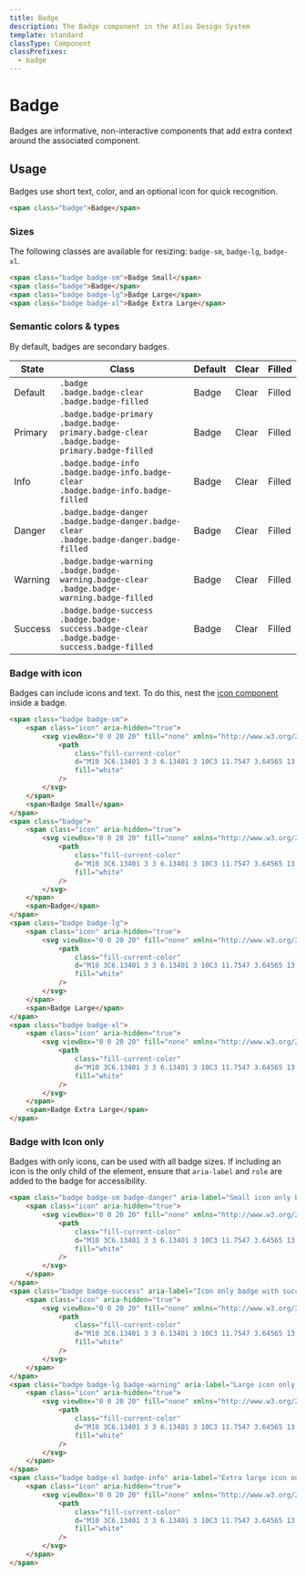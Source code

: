 ```yaml
---
title: Badge
description: The Badge component in the Atlas Design System
template: standard
classType: Component
classPrefixes:
  - badge
---
```


# Badge

Badges are informative, non-interactive components that add extra context around the associated component.

## Usage

Badges use short text, color, and an optional icon for quick recognition.

```html
<span class="badge">Badge</span>
```

### Sizes

The following classes are available for resizing: `badge-sm`, `badge-lg`, `badge-xl`.

```html
<span class="badge badge-sm">Badge Small</span>
<span class="badge">Badge</span>
<span class="badge badge-lg">Badge Large</span>
<span class="badge badge-xl">Badge Extra Large</span>
```

### Semantic colors & types

By default, badges are secondary badges.

| State   | Class                                                                                                   | Default                                        | Clear                                                      | Filled                                                       |
| ------- | ------------------------------------------------------------------------------------------------------- | ---------------------------------------------- | ---------------------------------------------------------- | ------------------------------------------------------------ |
| Default | `.badge`<br />`.badge.badge-clear`<br />`.badge.badge-filled`                                           | <span class="badge">Badge</span>               | <span class="badge badge-clear">Clear</span>               | <span class="badge badge-filled">Filled</span>               |
| Primary | `.badge.badge-primary`<br />`.badge.badge-primary.badge-clear`<br />`.badge.badge-primary.badge-filled` | <span class="badge badge-primary">Badge</span> | <span class="badge badge-primary badge-clear">Clear</span> | <span class="badge badge-primary badge-filled">Filled</span> |
| Info    | `.badge.badge-info`<br />`.badge.badge-info.badge-clear`<br />`.badge.badge-info.badge-filled`          | <span class="badge badge-info">Badge</span>    | <span class="badge badge-info badge-clear">Clear</span>    | <span class="badge badge-info badge-filled">Filled</span>    |
| Danger  | `.badge.badge-danger`<br />`.badge.badge-danger.badge-clear`<br />`.badge.badge-danger.badge-filled`    | <span class="badge badge-danger">Badge</span>  | <span class="badge badge-danger badge-clear">Clear</span>  | <span class="badge badge-danger badge-filled">Filled</span>  |
| Warning | `.badge.badge-warning`<br />`.badge.badge-warning.badge-clear`<br />`.badge.badge-warning.badge-filled` | <span class="badge badge-warning">Badge</span> | <span class="badge badge-warning badge-clear">Clear</span> | <span class="badge badge-warning badge-filled">Filled</span> |
| Success | `.badge.badge-success`<br />`.badge.badge-success.badge-clear`<br />`.badge.badge-success.badge-filled` | <span class="badge badge-success">Badge</span> | <span class="badge badge-success badge-clear">Clear</span> | <span class="badge badge-success badge-filled">Filled</span> |

### Badge with icon

Badges can include icons and text. To do this, nest the [icon component](./icon.md) inside a badge.

```html
<span class="badge badge-sm">
	<span class="icon" aria-hidden="true">
		<svg viewBox="0 0 20 20" fill="none" xmlns="http://www.w3.org/2000/svg">
			<path
				class="fill-current-color"
				d="M10 3C6.13401 3 3 6.13401 3 10C3 11.7547 3.64565 13.3586 4.71233 14.5872L8.94781 10.4185C9.5316 9.84393 10.4684 9.84393 11.0522 10.4185L15.2877 14.5872C16.3544 13.3586 17 11.7547 17 10C17 6.13401 13.866 3 10 3ZM10 17C11.7513 17 13.3525 16.3568 14.5801 15.2938L10.3507 11.1312C10.1561 10.9397 9.84387 10.9397 9.64927 11.1312L5.41994 15.2938C6.64753 16.3568 8.24866 17 10 17ZM2 10C2 5.58172 5.58172 2 10 2C14.4183 2 18 5.58172 18 10C18 14.4183 14.4183 18 10 18C5.58172 18 2 14.4183 2 10ZM13 7.5C13 7.22386 12.7761 7 12.5 7C12.2239 7 12 7.22386 12 7.5C12 7.77614 12.2239 8 12.5 8C12.7761 8 13 7.77614 13 7.5ZM14 7.5C14 8.32843 13.3284 9 12.5 9C11.6716 9 11 8.32843 11 7.5C11 6.67157 11.6716 6 12.5 6C13.3284 6 14 6.67157 14 7.5Z"
				fill="white"
			/>
		</svg>
	</span>
	<span>Badge Small</span>
</span>
<span class="badge">
	<span class="icon" aria-hidden="true">
		<svg viewBox="0 0 20 20" fill="none" xmlns="http://www.w3.org/2000/svg">
			<path
				class="fill-current-color"
				d="M10 3C6.13401 3 3 6.13401 3 10C3 11.7547 3.64565 13.3586 4.71233 14.5872L8.94781 10.4185C9.5316 9.84393 10.4684 9.84393 11.0522 10.4185L15.2877 14.5872C16.3544 13.3586 17 11.7547 17 10C17 6.13401 13.866 3 10 3ZM10 17C11.7513 17 13.3525 16.3568 14.5801 15.2938L10.3507 11.1312C10.1561 10.9397 9.84387 10.9397 9.64927 11.1312L5.41994 15.2938C6.64753 16.3568 8.24866 17 10 17ZM2 10C2 5.58172 5.58172 2 10 2C14.4183 2 18 5.58172 18 10C18 14.4183 14.4183 18 10 18C5.58172 18 2 14.4183 2 10ZM13 7.5C13 7.22386 12.7761 7 12.5 7C12.2239 7 12 7.22386 12 7.5C12 7.77614 12.2239 8 12.5 8C12.7761 8 13 7.77614 13 7.5ZM14 7.5C14 8.32843 13.3284 9 12.5 9C11.6716 9 11 8.32843 11 7.5C11 6.67157 11.6716 6 12.5 6C13.3284 6 14 6.67157 14 7.5Z"
				fill="white"
			/>
		</svg>
	</span>
	<span>Badge</span>
</span>
<span class="badge badge-lg">
	<span class="icon" aria-hidden="true">
		<svg viewBox="0 0 20 20" fill="none" xmlns="http://www.w3.org/2000/svg">
			<path
				class="fill-current-color"
				d="M10 3C6.13401 3 3 6.13401 3 10C3 11.7547 3.64565 13.3586 4.71233 14.5872L8.94781 10.4185C9.5316 9.84393 10.4684 9.84393 11.0522 10.4185L15.2877 14.5872C16.3544 13.3586 17 11.7547 17 10C17 6.13401 13.866 3 10 3ZM10 17C11.7513 17 13.3525 16.3568 14.5801 15.2938L10.3507 11.1312C10.1561 10.9397 9.84387 10.9397 9.64927 11.1312L5.41994 15.2938C6.64753 16.3568 8.24866 17 10 17ZM2 10C2 5.58172 5.58172 2 10 2C14.4183 2 18 5.58172 18 10C18 14.4183 14.4183 18 10 18C5.58172 18 2 14.4183 2 10ZM13 7.5C13 7.22386 12.7761 7 12.5 7C12.2239 7 12 7.22386 12 7.5C12 7.77614 12.2239 8 12.5 8C12.7761 8 13 7.77614 13 7.5ZM14 7.5C14 8.32843 13.3284 9 12.5 9C11.6716 9 11 8.32843 11 7.5C11 6.67157 11.6716 6 12.5 6C13.3284 6 14 6.67157 14 7.5Z"
				fill="white"
			/>
		</svg>
	</span>
	<span>Badge Large</span>
</span>
<span class="badge badge-xl">
	<span class="icon" aria-hidden="true">
		<svg viewBox="0 0 20 20" fill="none" xmlns="http://www.w3.org/2000/svg">
			<path
				class="fill-current-color"
				d="M10 3C6.13401 3 3 6.13401 3 10C3 11.7547 3.64565 13.3586 4.71233 14.5872L8.94781 10.4185C9.5316 9.84393 10.4684 9.84393 11.0522 10.4185L15.2877 14.5872C16.3544 13.3586 17 11.7547 17 10C17 6.13401 13.866 3 10 3ZM10 17C11.7513 17 13.3525 16.3568 14.5801 15.2938L10.3507 11.1312C10.1561 10.9397 9.84387 10.9397 9.64927 11.1312L5.41994 15.2938C6.64753 16.3568 8.24866 17 10 17ZM2 10C2 5.58172 5.58172 2 10 2C14.4183 2 18 5.58172 18 10C18 14.4183 14.4183 18 10 18C5.58172 18 2 14.4183 2 10ZM13 7.5C13 7.22386 12.7761 7 12.5 7C12.2239 7 12 7.22386 12 7.5C12 7.77614 12.2239 8 12.5 8C12.7761 8 13 7.77614 13 7.5ZM14 7.5C14 8.32843 13.3284 9 12.5 9C11.6716 9 11 8.32843 11 7.5C11 6.67157 11.6716 6 12.5 6C13.3284 6 14 6.67157 14 7.5Z"
				fill="white"
			/>
		</svg>
	</span>
	<span>Badge Extra Large</span>
</span>
```

### Badge with Icon only

Badges with only icons, can be used with all badge sizes. If including an icon is the only child of the element, ensure that `aria-label` and `role` are added to the badge for accessibility.

```html
<span class="badge badge-sm badge-danger" aria-label="Small icon only badge with danger color." role="badge">
	<span class="icon" aria-hidden="true">
		<svg viewBox="0 0 20 20" fill="none" xmlns="http://www.w3.org/2000/svg">
			<path
				class="fill-current-color"
				d="M10 3C6.13401 3 3 6.13401 3 10C3 11.7547 3.64565 13.3586 4.71233 14.5872L8.94781 10.4185C9.5316 9.84393 10.4684 9.84393 11.0522 10.4185L15.2877 14.5872C16.3544 13.3586 17 11.7547 17 10C17 6.13401 13.866 3 10 3ZM10 17C11.7513 17 13.3525 16.3568 14.5801 15.2938L10.3507 11.1312C10.1561 10.9397 9.84387 10.9397 9.64927 11.1312L5.41994 15.2938C6.64753 16.3568 8.24866 17 10 17ZM2 10C2 5.58172 5.58172 2 10 2C14.4183 2 18 5.58172 18 10C18 14.4183 14.4183 18 10 18C5.58172 18 2 14.4183 2 10ZM13 7.5C13 7.22386 12.7761 7 12.5 7C12.2239 7 12 7.22386 12 7.5C12 7.77614 12.2239 8 12.5 8C12.7761 8 13 7.77614 13 7.5ZM14 7.5C14 8.32843 13.3284 9 12.5 9C11.6716 9 11 8.32843 11 7.5C11 6.67157 11.6716 6 12.5 6C13.3284 6 14 6.67157 14 7.5Z"
				fill="white"
			/>
		</svg>
	</span>
</span>
<span class="badge badge-success" aria-label="Icon only badge with success color." role="badge">
	<span class="icon" aria-hidden="true">
		<svg viewBox="0 0 20 20" fill="none" xmlns="http://www.w3.org/2000/svg">
			<path
				class="fill-current-color"
				d="M10 3C6.13401 3 3 6.13401 3 10C3 11.7547 3.64565 13.3586 4.71233 14.5872L8.94781 10.4185C9.5316 9.84393 10.4684 9.84393 11.0522 10.4185L15.2877 14.5872C16.3544 13.3586 17 11.7547 17 10C17 6.13401 13.866 3 10 3ZM10 17C11.7513 17 13.3525 16.3568 14.5801 15.2938L10.3507 11.1312C10.1561 10.9397 9.84387 10.9397 9.64927 11.1312L5.41994 15.2938C6.64753 16.3568 8.24866 17 10 17ZM2 10C2 5.58172 5.58172 2 10 2C14.4183 2 18 5.58172 18 10C18 14.4183 14.4183 18 10 18C5.58172 18 2 14.4183 2 10ZM13 7.5C13 7.22386 12.7761 7 12.5 7C12.2239 7 12 7.22386 12 7.5C12 7.77614 12.2239 8 12.5 8C12.7761 8 13 7.77614 13 7.5ZM14 7.5C14 8.32843 13.3284 9 12.5 9C11.6716 9 11 8.32843 11 7.5C11 6.67157 11.6716 6 12.5 6C13.3284 6 14 6.67157 14 7.5Z"
				fill="white"
			/>
		</svg>
	</span>
</span>
<span class="badge badge-lg badge-warning" aria-label="Large icon only badge with warning color." role="badge">
	<span class="icon" aria-hidden="true">
		<svg viewBox="0 0 20 20" fill="none" xmlns="http://www.w3.org/2000/svg">
			<path
				class="fill-current-color"
				d="M10 3C6.13401 3 3 6.13401 3 10C3 11.7547 3.64565 13.3586 4.71233 14.5872L8.94781 10.4185C9.5316 9.84393 10.4684 9.84393 11.0522 10.4185L15.2877 14.5872C16.3544 13.3586 17 11.7547 17 10C17 6.13401 13.866 3 10 3ZM10 17C11.7513 17 13.3525 16.3568 14.5801 15.2938L10.3507 11.1312C10.1561 10.9397 9.84387 10.9397 9.64927 11.1312L5.41994 15.2938C6.64753 16.3568 8.24866 17 10 17ZM2 10C2 5.58172 5.58172 2 10 2C14.4183 2 18 5.58172 18 10C18 14.4183 14.4183 18 10 18C5.58172 18 2 14.4183 2 10ZM13 7.5C13 7.22386 12.7761 7 12.5 7C12.2239 7 12 7.22386 12 7.5C12 7.77614 12.2239 8 12.5 8C12.7761 8 13 7.77614 13 7.5ZM14 7.5C14 8.32843 13.3284 9 12.5 9C11.6716 9 11 8.32843 11 7.5C11 6.67157 11.6716 6 12.5 6C13.3284 6 14 6.67157 14 7.5Z"
				fill="white"
			/>
		</svg>
	</span>
</span>
<span class="badge badge-xl badge-info" aria-label="Extra large icon only badge with info color." role="badge">
	<span class="icon" aria-hidden="true">
		<svg viewBox="0 0 20 20" fill="none" xmlns="http://www.w3.org/2000/svg">
			<path
				class="fill-current-color"
				d="M10 3C6.13401 3 3 6.13401 3 10C3 11.7547 3.64565 13.3586 4.71233 14.5872L8.94781 10.4185C9.5316 9.84393 10.4684 9.84393 11.0522 10.4185L15.2877 14.5872C16.3544 13.3586 17 11.7547 17 10C17 6.13401 13.866 3 10 3ZM10 17C11.7513 17 13.3525 16.3568 14.5801 15.2938L10.3507 11.1312C10.1561 10.9397 9.84387 10.9397 9.64927 11.1312L5.41994 15.2938C6.64753 16.3568 8.24866 17 10 17ZM2 10C2 5.58172 5.58172 2 10 2C14.4183 2 18 5.58172 18 10C18 14.4183 14.4183 18 10 18C5.58172 18 2 14.4183 2 10ZM13 7.5C13 7.22386 12.7761 7 12.5 7C12.2239 7 12 7.22386 12 7.5C12 7.77614 12.2239 8 12.5 8C12.7761 8 13 7.77614 13 7.5ZM14 7.5C14 8.32843 13.3284 9 12.5 9C11.6716 9 11 8.32843 11 7.5C11 6.67157 11.6716 6 12.5 6C13.3284 6 14 6.67157 14 7.5Z"
				fill="white"
			/>
		</svg>
	</span>
</span>
```
